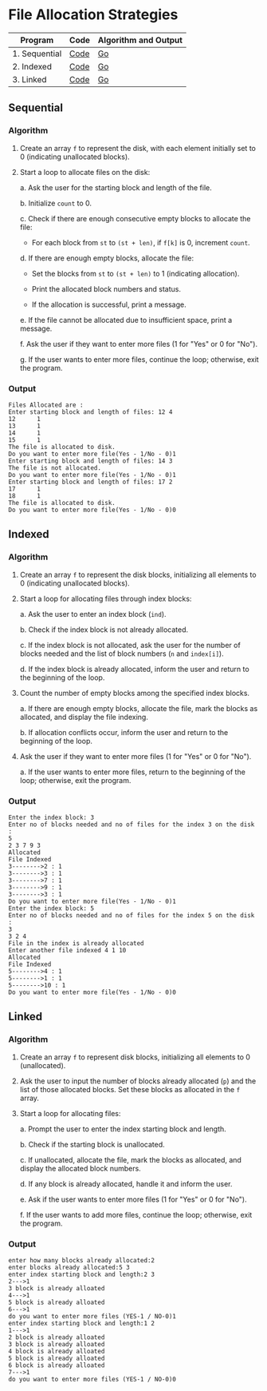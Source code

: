 # File Allocation Strategies

| Program       | Code                                                     | Algorithm and Output |
| ------------- | -------------------------------------------------------- | -------------------- |
| 1. Sequential | [Code](/02%20-%20File%20Allocation/A%20-%20Sequential.c) | [Go](#sequential)    |
| 2. Indexed    | [Code](/02%20-%20File%20Allocation/B%20-%20Indexed.c)    | [Go](#indexed)       |
| 3. Linked     | [Code](/02%20-%20File%20Allocation/C%20-%20Linked.c)     | [Go](#linked)        |

## Sequential

### Algorithm

1. Create an array `f` to represent the disk, with each element initially set to 0 (indicating unallocated blocks).

2. Start a loop to allocate files on the disk:

   a. Ask the user for the starting block and length of the file.

   b. Initialize `count` to 0.

   c. Check if there are enough consecutive empty blocks to allocate the file:

   - For each block from `st` to `(st + len)`, if `f[k]` is 0, increment `count`.

   d. If there are enough empty blocks, allocate the file:

   - Set the blocks from `st` to `(st + len)` to 1 (indicating allocation).

   - Print the allocated block numbers and status.

   - If the allocation is successful, print a message.

   e. If the file cannot be allocated due to insufficient space, print a message.

   f. Ask the user if they want to enter more files (1 for "Yes" or 0 for "No").

   g. If the user wants to enter more files, continue the loop; otherwise, exit the program.

### Output

```
Files Allocated are :
Enter starting block and length of files: 12 4
12      1
13      1
14      1
15      1
The file is allocated to disk.
Do you want to enter more file(Yes - 1/No - 0)1
Enter starting block and length of files: 14 3
The file is not allocated.
Do you want to enter more file(Yes - 1/No - 0)1
Enter starting block and length of files: 17 2
17      1
18      1
The file is allocated to disk.
Do you want to enter more file(Yes - 1/No - 0)0
```

## Indexed

### Algorithm

1. Create an array `f` to represent the disk blocks, initializing all elements to 0 (indicating unallocated blocks).

2. Start a loop for allocating files through index blocks:

   a. Ask the user to enter an index block (`ind`).

   b. Check if the index block is not already allocated.

   c. If the index block is not allocated, ask the user for the number of blocks needed and the list of block numbers (`n` and `index[i]`).

   d. If the index block is already allocated, inform the user and return to the beginning of the loop.

3. Count the number of empty blocks among the specified index blocks.

   a. If there are enough empty blocks, allocate the file, mark the blocks as allocated, and display the file indexing.

   b. If allocation conflicts occur, inform the user and return to the beginning of the loop.

4. Ask the user if they want to enter more files (1 for "Yes" or 0 for "No").

   a. If the user wants to enter more files, return to the beginning of the loop; otherwise, exit the program.

### Output

```
Enter the index block: 3
Enter no of blocks needed and no of files for the index 3 on the disk :
5
2 3 7 9 3
Allocated
File Indexed
3-------->2 : 1
3-------->3 : 1
3-------->7 : 1
3-------->9 : 1
3-------->3 : 1
Do you want to enter more file(Yes - 1/No - 0)1
Enter the index block: 5
Enter no of blocks needed and no of files for the index 5 on the disk :
3
3 2 4
File in the index is already allocated
Enter another file indexed 4 1 10
Allocated
File Indexed
5-------->4 : 1
5-------->1 : 1
5-------->10 : 1
Do you want to enter more file(Yes - 1/No - 0)0
```

## Linked

### Algorithm

1. Create an array `f` to represent disk blocks, initializing all elements to 0 (unallocated).

2. Ask the user to input the number of blocks already allocated (`p`) and the list of those allocated blocks. Set these blocks as allocated in the `f` array.

3. Start a loop for allocating files:

   a. Prompt the user to enter the index starting block and length.

   b. Check if the starting block is unallocated.

   c. If unallocated, allocate the file, mark the blocks as allocated, and display the allocated block numbers.

   d. If any block is already allocated, handle it and inform the user.

   e. Ask if the user wants to enter more files (1 for "Yes" or 0 for "No").

   f. If the user wants to add more files, continue the loop; otherwise, exit the program.

### Output

```
enter how many blocks already allocated:2
enter blocks already allocated:5 3
enter index starting block and length:2 3
2--->1
3 block is already alloated
4--->1
5 block is already alloated
6--->1
do you want to enter more files (YES-1 / NO-0)1
enter index starting block and length:1 2
1--->1
2 block is already alloated
3 block is already alloated
4 block is already alloated
5 block is already alloated
6 block is already alloated
7--->1
do you want to enter more files (YES-1 / NO-0)0
```
